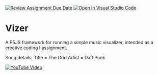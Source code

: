 [![Review Assignment Due Date](https://classroom.github.com/assets/deadline-readme-button-24ddc0f5d75046c5622901739e7c5dd533143b0c8e959d652212380cedb1ea36.svg)](https://classroom.github.com/a/g9svmU3i)
[![Open in Visual Studio Code](https://classroom.github.com/assets/open-in-vscode-718a45dd9cf7e7f842a935f5ebbe5719a5e09af4491e668f4dbf3b35d5cca122.svg)](https://classroom.github.com/online_ide?assignment_repo_id=11933830&assignment_repo_type=AssignmentRepo)
# Vizer

A P5JS framework for running a simple music visualizer, intended as a creative coding I assignment.

Song details: 
Title = The Grid
Artist = Daft Punk

[![YouTube Video](https://img.youtube.com/vi/4-J4duzP8Ng/0.jpg)](https://www.youtube.com/watch?v=4-J4duzP8Ng)

